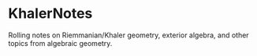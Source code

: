# KhalerNotes
Rolling notes on Riemmanian/Khaler geometry, exterior algebra, and other topics from algebraic geometry.
